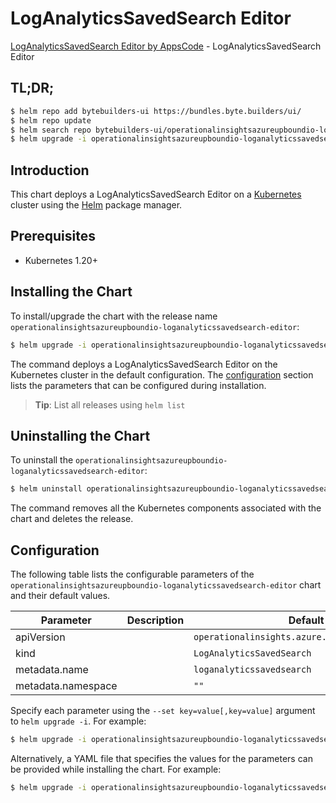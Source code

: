 # LogAnalyticsSavedSearch Editor

[LogAnalyticsSavedSearch Editor by AppsCode](https://byte.builders) - LogAnalyticsSavedSearch Editor

## TL;DR;

```bash
$ helm repo add bytebuilders-ui https://bundles.byte.builders/ui/
$ helm repo update
$ helm search repo bytebuilders-ui/operationalinsightsazureupboundio-loganalyticssavedsearch-editor --version=v0.4.18
$ helm upgrade -i operationalinsightsazureupboundio-loganalyticssavedsearch-editor bytebuilders-ui/operationalinsightsazureupboundio-loganalyticssavedsearch-editor -n default --create-namespace --version=v0.4.18
```

## Introduction

This chart deploys a LogAnalyticsSavedSearch Editor on a [Kubernetes](http://kubernetes.io) cluster using the [Helm](https://helm.sh) package manager.

## Prerequisites

- Kubernetes 1.20+

## Installing the Chart

To install/upgrade the chart with the release name `operationalinsightsazureupboundio-loganalyticssavedsearch-editor`:

```bash
$ helm upgrade -i operationalinsightsazureupboundio-loganalyticssavedsearch-editor bytebuilders-ui/operationalinsightsazureupboundio-loganalyticssavedsearch-editor -n default --create-namespace --version=v0.4.18
```

The command deploys a LogAnalyticsSavedSearch Editor on the Kubernetes cluster in the default configuration. The [configuration](#configuration) section lists the parameters that can be configured during installation.

> **Tip**: List all releases using `helm list`

## Uninstalling the Chart

To uninstall the `operationalinsightsazureupboundio-loganalyticssavedsearch-editor`:

```bash
$ helm uninstall operationalinsightsazureupboundio-loganalyticssavedsearch-editor -n default
```

The command removes all the Kubernetes components associated with the chart and deletes the release.

## Configuration

The following table lists the configurable parameters of the `operationalinsightsazureupboundio-loganalyticssavedsearch-editor` chart and their default values.

|     Parameter      | Description |                          Default                          |
|--------------------|-------------|-----------------------------------------------------------|
| apiVersion         |             | <code>operationalinsights.azure.upbound.io/v1beta1</code> |
| kind               |             | <code>LogAnalyticsSavedSearch</code>                      |
| metadata.name      |             | <code>loganalyticssavedsearch</code>                      |
| metadata.namespace |             | <code>""</code>                                           |


Specify each parameter using the `--set key=value[,key=value]` argument to `helm upgrade -i`. For example:

```bash
$ helm upgrade -i operationalinsightsazureupboundio-loganalyticssavedsearch-editor bytebuilders-ui/operationalinsightsazureupboundio-loganalyticssavedsearch-editor -n default --create-namespace --version=v0.4.18 --set apiVersion=operationalinsights.azure.upbound.io/v1beta1
```

Alternatively, a YAML file that specifies the values for the parameters can be provided while
installing the chart. For example:

```bash
$ helm upgrade -i operationalinsightsazureupboundio-loganalyticssavedsearch-editor bytebuilders-ui/operationalinsightsazureupboundio-loganalyticssavedsearch-editor -n default --create-namespace --version=v0.4.18 --values values.yaml
```
